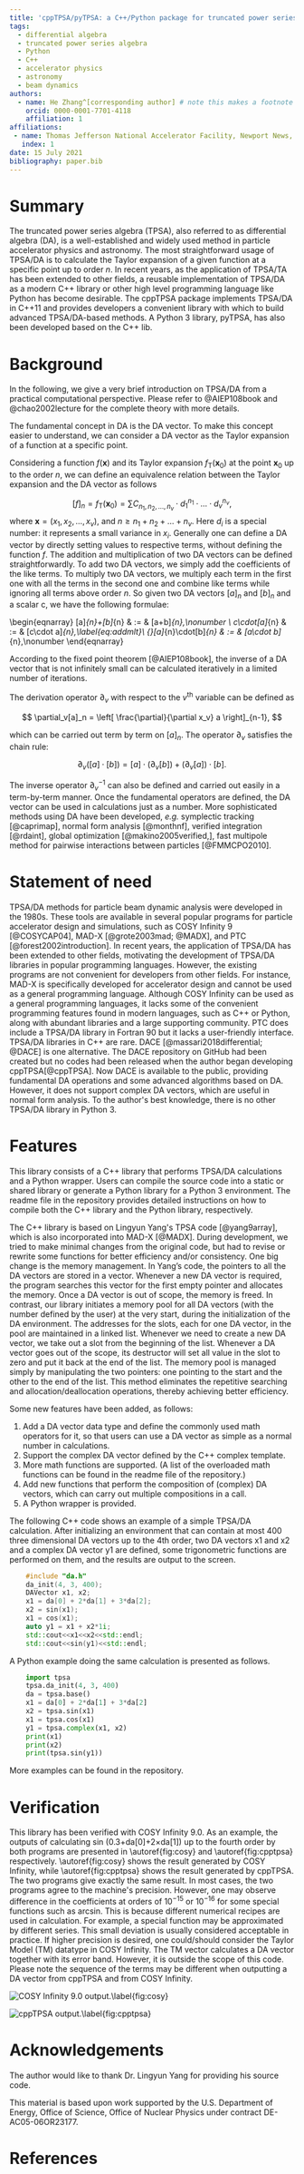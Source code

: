 ```yaml
---
title: 'cppTPSA/pyTPSA: a C++/Python package for truncated power series algebra'
tags:
  - differential algebra
  - truncated power series algebra
  - Python
  - C++
  - accelerator physics
  - astronomy
  - beam dynamics
authors:
  - name: He Zhang^[corresponding author] # note this makes a footnote saying 'co-first author'
    orcid: 0000-0001-7701-4118
    affiliation: 1 
affiliations:
 - name: Thomas Jefferson National Accelerator Facility, Newport News, VA 23606, USA
   index: 1
date: 15 July 2021
bibliography: paper.bib
---
```


# Summary

The truncated power series algebra (TPSA), also referred to as differential algebra (DA), is a well-established and widely used method in particle accelerator physics and astronomy. The most straightforward usage of TPSA/DA is to calculate the Taylor expansion  of a given function at a specific point up to order $n$. In recent years, as the application of TPSA/TA has been extended to other fields, a reusable implementation of TPSA/DA as a modern C++ library or other high level programming language like Python has become desirable. The cppTPSA package implements TPSA/DA in C++11 and provides developers a convenient library with which to build advanced TPSA/DA-based methods. A Python 3 library, pyTPSA, has also been developed based on the C++ lib.  

# Background

In the following, we give a very brief introduction on TPSA/DA from a practical computational perspective. Please refer to @AIEP108book and @chao2002lecture for the complete theory with more details. 

The fundamental concept in DA is the DA vector. To make this concept easier to understand, we can consider a DA vector as the Taylor expansion of a function at a specific point.  

Considering a function $f(\mathbf{x})$ and its Taylor expansion $f_{\mathrm{T}}(\mathbf{x}_0)$  at the point $\mathbf{x}_0$ up to the order $n$, we can define  an equivalence relation between the Taylor expansion and the DA vector as follows

$$ [f]_n = f_{\mathrm{T}}(\mathbf{x}_0) = \sum {C_{n_1,n_2, ..., n_v}} \cdot d_1^{n_1} \cdot \dots \cdot d_v^{n_v}, $$ where $\mathbf{x} = (x_1, x_2, \dots, x_v)$, and $n \ge n_1 + n_2 + \dots + n_v$. Here $d_i$ is a special number: it represents a small variance in $x_i$. Generally one can define a DA vector by directly setting values to respective terms, without defining the function $f$. The addition and multiplication of two DA vectors can be defined straightforwardly. To add two DA vectors, we simply add  the coefficients of the like terms. To multiply two DA vectors, we multiply each term in the first one with all the terms in the second one and combine like terms while ignoring all terms above order $n$. So given two DA vectors $[a]_n$ and $[b]_n$ and a scalar c, we have the following formulae:

\begin{eqnarray}
[a]_{n}+[b]_{n} & := & [a+b]_{n},\nonumber \\
c\cdot[a]_{n} & := & [c\cdot a]_{n},\label{eq:addmlt}\\
{}[a]_{n}\cdot[b]_{n} & := & [a\cdot b]_{n},\nonumber 
\end{eqnarray}

According to the fixed point theorem [@AIEP108book], the inverse of a DA vector that is not infinitely small can be calculated iteratively in a limited number of iterations. 

The derivation operator $\partial_v$ with respect to the $v^{\mathrm{th}}$ variable can be defined as 

$$ \partial_v[a]_n = \left[ \frac{\partial}{\partial x_v} a \right]_{n-1}, $$

which can be carried out term by term on $[a]_n$. The operator $\partial_v$ satisfies the chain rule:

$$ \partial_v([a]\cdot [b]) = [a]\cdot (\partial_v [b]) + (\partial_v [a])\cdot [b]. $$

The inverse operator $\partial^{-1}_v$ can also be defined and carried out easily in a term-by-term manner. Once the fundamental operators are defined, the DA vector can be used in calculations just as a number. More sophisticated methods using DA have been developed, *e.g.* symplectic tracking [@caprimap], normal form analysis [@monthnf], verified integration [@rdaint], global optimization [@makino2005verified,], fast multipole method for pairwise interactions between particles [@FMMCPO2010].  

# Statement of need

TPSA/DA methods for particle beam dynamic analysis were developed in the 1980s. These tools are available in several popular programs for particle accelerator design and simulations, such as COSY Infinity 9 [@COSYCAP04], MAD-X [@grote2003mad; @MADX], and PTC [@forest2002introduction]. In recent years, the application of TPSA/DA has been extended to other fields, motivating the development of TPSA/DA libraries in popular programming languages. However, the existing programs are not convenient for developers from other fields. For instance, MAD-X is specifically developed for accelerator design and cannot be used as a general programming language. Although COSY Infinity can be used as a general programming languages, it lacks some of the convenient programming features found in modern languages, such as C++ or Python, along with abundant libraries and  a large supporting community. PTC does include a TPSA/DA library in Fortran 90 but it lacks a user-friendly interface. TPSA/DA libraries in C++ are rare. DACE [@massari2018differential; @DACE] is one alternative. The DACE repository on GitHub had been created but no codes had been released when the author began developing cppTPSA[@cppTPSA]. Now DACE is available to the public,  providing fundamental DA operations and some advanced algorithms based on DA. However, it does not support complex DA vectors, which are useful in normal form analysis. To the author's best knowledge, there is no other TPSA/DA library in Python 3. 

# Features

This library consists of a C++ library that performs TPSA/DA calculations and a Python wrapper. Users can compile the source code into a static or shared library or generate a Python library for a Python 3 environment.  The readme file in the repository provides detailed instructions on how to compile  both the C++ library and the Python library, respectively. 



The C++ library is based on Lingyun Yang's TPSA code [@yang9array], which is also incorporated into MAD-X [@MADX]. During development, we tried to make minimal changes from the original code, but had to revise or rewrite some functions for better efficiency and/or consistency.  One big change is the memory management. In Yang’s code, the pointers to all the DA vectors are stored in a vector. Whenever a new DA vector is required, the program searches this vector for the first empty pointer and allocates the memory. Once a DA vector is out of scope, the memory is freed. In contrast, our library initiates a memory pool for all DA vectors (with the number defined by the user) at the very start, during the initialization of the DA environment. The addresses for the slots, each for one DA vector, in the pool are maintained in a linked list. Whenever we need to create a new DA vector, we take out a slot from the beginning of the list. Whenever a DA vector goes out of the scope, its destructor will set all value in the slot to zero and put it back at the end of the list. The memory pool is managed simply by manipulating the two pointers: one pointing to the start and the other to the end of the list. This method eliminates the repetitive searching and allocation/deallocation operations, thereby achieving better efficiency.



Some new features have been added, as follows: 

1. Add a DA vector data type and define the commonly used math operators for it, so that users can use a DA vector as simple as a normal number in calculations. 
2. Support the complex DA vector defined by the C++ complex template. 
3. More math functions are supported. (A list of the overloaded math functions can be found in the readme file of the repository.) 
4. Add new functions that perform the composition of (complex) DA vectors, which can carry out multiple compositions in a call. 
5. A Python wrapper is provided. 



The following C++ code shows an example of a simple TPSA/DA calculation. After initializing an environment that can contain at most 400 three dimensional DA vectors up to the 4th order, two DA vectors x1 and x2 and a complex DA vector y1 are defined, some trigonometric functions are performed on them, and the results are output to the screen. 

```c++
    #include "da.h"
    da_init(4, 3, 400);
    DAVector x1, x2;
    x1 = da[0] + 2*da[1] + 3*da[2];
    x2 = sin(x1);
    x1 = cos(x1);
    auto y1 = x1 + x2*1i;
    std::cout<<x1<<x2<<std::endl;
    std::cout<<sin(y1)<<std::endl;
```



A Python example doing the same calculation is presented as follows. 

```python
    import tpsa
    tpsa.da_init(4, 3, 400)
    da = tpsa.base()
    x1 = da[0] + 2*da[1] + 3*da[2]
    x2 = tpsa.sin(x1)
    x1 = tpsa.cos(x1)
    y1 = tpsa.complex(x1, x2)
    print(x1)
    print(x2)
    print(tpsa.sin(y1))
```

More examples can be found in the repository. 


# Verification

This library has been verified with COSY Infinity 9.0. As an example, the outputs of calculating sin (0.3+da[0]+2×da[1]) up to the fourth order by both programs are presented in \autoref{fig:cosy} and  \autoref{fig:cpptpsa} respectively. \autoref{fig:cosy} shows the result generated by COSY Infinity, while \autoref{fig:cpptpsa} shows the result generated by cppTPSA. The two programs give exactly the same result. In most cases, the two programs agree to the machine's precision. However, one may observe difference in the coefficients at orders of $10^{-15}$ or $10^{-16}$ for some special functions such as arcsin. This is because different numerical recipes are used in calculation. For example, a special function may be approximated by different series.  This small deviation is usually considered acceptable in practice. If higher precision is desired, one could/should consider the Taylor Model (TM) datatype in COSY Infinity. The TM vector calculates a DA vector together with its error band. However, it is outside the scope of this code. Please note the sequence of the terms may be different when outputting a DA vector from cppTPSA and from COSY Infinity. 



![COSY Infinity 9.0 output.\label{fig:cosy}](cosy-output.png)

![cppTPSA output.\label{fig:cpptpsa}](cppTPSA-output.png)

# Acknowledgements

The author would like to thank Dr. Lingyun Yang for providing his source code. 

This material is based upon work supported by the U.S. Department of Energy, Office of Science, Office of Nuclear Physics under contract DE-AC05-06OR23177.



# References

